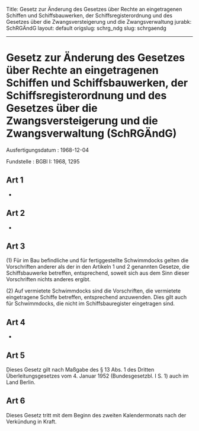 Title: Gesetz zur Änderung des Gesetzes über Rechte an eingetragenen Schiffen und
  Schiffsbauwerken, der Schiffsregisterordnung und des Gesetzes über die Zwangsversteigerung
  und die Zwangsverwaltung
jurabk: SchRGÄndG
layout: default
origslug: schrg_ndg
slug: schrgaendg

---

# Gesetz zur Änderung des Gesetzes über Rechte an eingetragenen Schiffen und Schiffsbauwerken, der Schiffsregisterordnung und des Gesetzes über die Zwangsversteigerung und die Zwangsverwaltung (SchRGÄndG)

Ausfertigungsdatum
:   1968-12-04

Fundstelle
:   BGBl I: 1968, 1295



## Art 1

-


## Art 2

-


## Art 3

(1) Für im Bau befindliche und für fertiggestellte Schwimmdocks gelten
die Vorschriften anderer als der in den Artikeln 1 und 2 genannten
Gesetze, die Schiffsbauwerke betreffen, entsprechend, soweit sich aus
dem Sinn dieser Vorschriften nichts anderes ergibt.

(2) Auf vermietete Schwimmdocks sind die Vorschriften, die vermietete
eingetragene Schiffe betreffen, entsprechend anzuwenden. Dies gilt
auch für Schwimmdocks, die nicht im Schiffsbauregister eingetragen
sind.


## Art 4

-


## Art 5

Dieses Gesetz gilt nach Maßgabe des § 13 Abs. 1 des Dritten
Überleitungsgesetzes vom 4. Januar 1952 (Bundesgesetzbl. I S. 1) auch
im Land Berlin.


## Art 6

Dieses Gesetz tritt mit dem Beginn des zweiten Kalendermonats nach der
Verkündung in Kraft.

